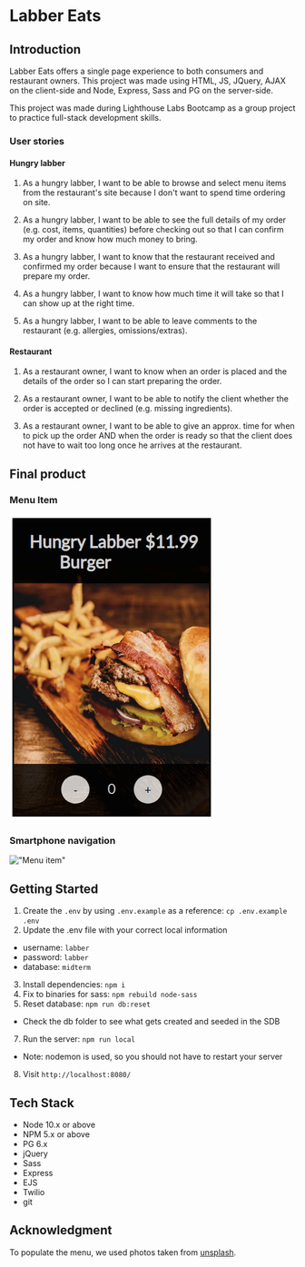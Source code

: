 # Labber Eats

## Introduction
Labber Eats offers a single page experience to both consumers and restaurant owners. This project was made using HTML, JS, JQuery, AJAX on the client-side and Node, Express, Sass and PG on the server-side.

This project was made during Lighthouse Labs Bootcamp as a group project to practice full-stack development skills.

### User stories

#### Hungry labber

1. As a hungry labber, I want to be able to browse and select menu items from the restaurant's site because I don't want to spend time ordering on site.

2. As a hungry labber, I want to be able to see the full details of my order (e.g. cost, items, quantities) before checking out so that I can confirm my order and know how much money to bring.

3. As a hungry labber, I want to know that the restaurant received and confirmed my order because I want to ensure that the restaurant will prepare my order.

4. As a hungry labber, I want to know how much time it will take so that I can show up at the right time.

5. As a hungry labber, I want to be able to leave comments to the restaurant (e.g. allergies, omissions/extras).

#### Restaurant

1. As a restaurant owner, I want to know when an order is placed and the details of the order so I can start preparing the order.

2. As a restaurant owner, I want to be able to notify the client whether the order is accepted or declined (e.g. missing ingredients).

3. As a restaurant owner, I want to be able to give an approx. time for when to pick up the order AND when the order is ready so that the client does not have to wait too long once he arrives at the restaurant.


## Final product

### Menu Item
!["Menu item"](https://github.com/NX915/labber-eats/blob/readme/docs/hover-menu-item.gif?raw=true)

### Smartphone navigation
!["Menu item"](https://github.com/NX915/labber-eats/blob/readme/docs/smartphone-demo.gif?raw=true)

## Getting Started

1. Create the `.env` by using `.env.example` as a reference: `cp .env.example .env`
2. Update the .env file with your correct local information 
  - username: `labber` 
  - password: `labber` 
  - database: `midterm`
3. Install dependencies: `npm i`
4. Fix to binaries for sass: `npm rebuild node-sass`
5. Reset database: `npm run db:reset`
  - Check the db folder to see what gets created and seeded in the SDB
7. Run the server: `npm run local`
  - Note: nodemon is used, so you should not have to restart your server
8. Visit `http://localhost:8080/`

## Tech Stack

- Node 10.x or above
- NPM 5.x or above
- PG 6.x
- jQuery
- Sass
- Express
- EJS
- Twilio
- git

## Acknowledgment

To populate the menu, we used photos taken from [unsplash](https://unsplash.com/).
